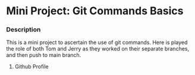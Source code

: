 # Mini Project: Git Commands Basics

### Description
<p>This is a mini project to ascertain the use of git commands. Here is played the role of both Tom and Jerry as they worked on their separate branches, and then push to main branch.</p>

1. Github Profile

